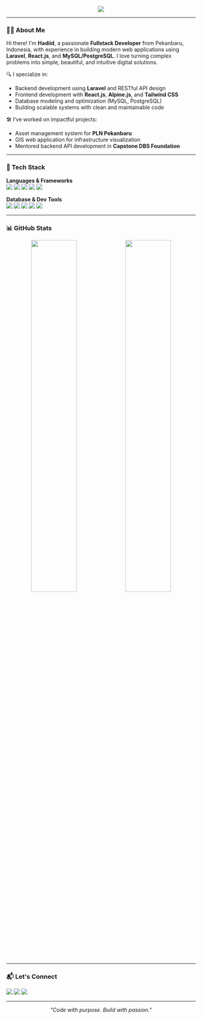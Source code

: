 <p align="center">
  <img src="https://readme-typing-svg.demolab.com?font=Fira+Code&duration=3000&pause=1000&color=38BDF8&center=true&vCenter=true&width=435&lines=Hi+%F0%9F%91%8B+I'm+Hadiid+Andri+Yulison;Fullstack+Developer+%7C+Laravel+%7C+React.js;Clean+Code+%7C+REST+API+%7C+Open+to+Collaborate"/>
</p>

---

### 👨‍💻 About Me

Hi there! I'm **Hadiid**, a passionate **Fullstack Developer** from Pekanbaru, Indonesia, with experience in building modern web applications using **Laravel**, **React.js**, and **MySQL/PostgreSQL**. I love turning complex problems into simple, beautiful, and intuitive digital solutions.

🔍 I specialize in:
- Backend development using **Laravel** and RESTful API design
- Frontend development with **React.js**, **Alpine.js**, and **Tailwind CSS**
- Database modeling and optimization (MySQL, PostgreSQL)
- Building scalable systems with clean and maintainable code

🛠 I’ve worked on impactful projects:
- Asset management system for **PLN Pekanbaru**
- GIS web application for infrastructure visualization
- Mentored backend API development in **Capstone DBS Foundation**

---

### 🚀 Tech Stack

**Languages & Frameworks**  
<img src="https://img.shields.io/badge/-PHP-777BB4?style=flat&logo=php&logoColor=white" /> <img src="https://img.shields.io/badge/-Laravel-FF2D20?style=flat&logo=laravel&logoColor=white" /> <img src="https://img.shields.io/badge/-JavaScript-F7DF1E?style=flat&logo=javascript&logoColor=black" /> <img src="https://img.shields.io/badge/-React-61DAFB?style=flat&logo=react&logoColor=black" /> <img src="https://img.shields.io/badge/-Tailwind-38BDF8?style=flat&logo=tailwind-css&logoColor=white" />

**Database & Dev Tools**  
<img src="https://img.shields.io/badge/-MySQL-4479A1?style=flat&logo=mysql&logoColor=white" /> <img src="https://img.shields.io/badge/-PostgreSQL-4169E1?style=flat&logo=postgresql&logoColor=white" /> <img src="https://img.shields.io/badge/-Git-F05032?style=flat&logo=git&logoColor=white" /> <img src="https://img.shields.io/badge/-VSCode-007ACC?style=flat&logo=visual-studio-code&logoColor=white" /> <img src="https://img.shields.io/badge/-Postman-FF6C37?style=flat&logo=postman&logoColor=white" />

---

### 📊 GitHub Stats

<p align="center">
  <img width="49%" src="https://github-readme-stats.vercel.app/api?username=hadiid-studentcode&show_icons=true&theme=radical&count_private=true" />
  <img width="49%" src="https://github-readme-stats.vercel.app/api/top-langs/?username=hadiid-studentcode&layout=compact&theme=radical" />
</p>

---

### 📬 Let's Connect

<a href="mailto:hadiidandri2000@gmail.com"><img src="https://img.shields.io/badge/Gmail-D14836?style=for-the-badge&logo=gmail&logoColor=white" /></a>
<a href="https://www.linkedin.com/in/hadiid-andri-yulison-984a69200/"><img src="https://img.shields.io/badge/LinkedIn-0A66C2?style=for-the-badge&logo=linkedin&logoColor=white" /></a>
<a href="https://www.instagram.com/hadiidandriy12/"><img src="https://img.shields.io/badge/Instagram-E4405F?style=for-the-badge&logo=instagram&logoColor=white" /></a>

---

<p align="center">
  <i>"Code with purpose. Build with passion."</i>
</p>
